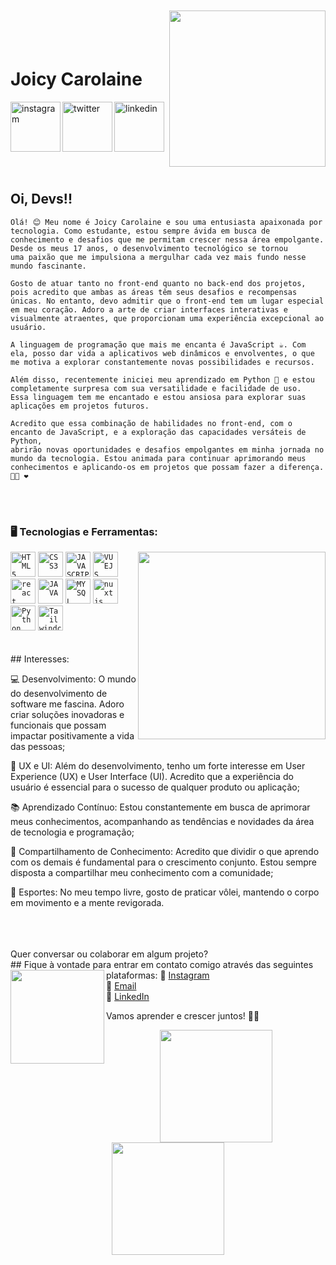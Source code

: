 <img align="right" width="250px" style="margin-top:-20px"
    src="https://o.remove.bg/downloads/d350fc71-d3c2-4b20-81b8-e0881374b375/img03-removebg-preview.png"> 

</br>
</br>

<div dsplay="inline-block">
    <h1 align="left">Joicy Carolaine</h1>
    <a href="https://www.instagram.com/joicycarolaine/">
        <img align="left" width="80px" src="https://img.icons8.com/color/96/000000/instagram-new.png" alt="instagram"
            style="vertical-align:top;">
    </a>
    <a href="mailto:jcarolaine05@gmail.com">
        <img align="left" width="80px" src="https://img.icons8.com/color/96/000000/gmail.png" alt="twitter"
            style="vertical-align:top;">
    </a>
    <a href="https://www.linkedin.com/in/joicy-carôlane-b46431278">
        <img width="80px" src="https://img.icons8.com/color/96/000000/linkedin.png" alt="linkedin" style="vertical-align:top;">
    </a>
</div>



</br>
</br>

## Oi, Devs!!
```
Olá! 😊 Meu nome é Joicy Carolaine e sou uma entusiasta apaixonada por tecnologia. Como estudante, estou sempre ávida em busca de 
conhecimento e desafios que me permitam crescer nessa área empolgante. Desde os meus 17 anos, o desenvolvimento tecnológico se tornou 
uma paixão que me impulsiona a mergulhar cada vez mais fundo nesse mundo fascinante.

Gosto de atuar tanto no front-end quanto no back-end dos projetos, pois acredito que ambas as áreas têm seus desafios e recompensas 
únicas. No entanto, devo admitir que o front-end tem um lugar especial em meu coração. Adoro a arte de criar interfaces interativas e 
visualmente atraentes, que proporcionam uma experiência excepcional ao usuário.

A linguagem de programação que mais me encanta é JavaScript ☕. Com ela, posso dar vida a aplicativos web dinâmicos e envolventes, o que 
me motiva a explorar constantemente novas possibilidades e recursos.

Além disso, recentemente iniciei meu aprendizado em Python 🐍 e estou completamente surpresa com sua versatilidade e facilidade de uso. 
Essa linguagem tem me encantado e estou ansiosa para explorar suas aplicações em projetos futuros.

Acredito que essa combinação de habilidades no front-end, com o encanto de JavaScript, e a exploração das capacidades versáteis de Python, 
abrirão novas oportunidades e desafios empolgantes em minha jornada no mundo da tecnologia. Estou animada para continuar aprimorando meus 
conhecimentos e aplicando-os em projetos que possam fazer a diferença. 🚀🌟 ❤
```
</br>
</br>

### 🖥️ Tecnologias e Ferramentas:
<img width="300px" align="right" src="https://o.remove.bg/downloads/ecff135e-a4c3-459b-bd72-8018c6cc4e07/img01-removebg-preview.png">
<code><img width="40px" src="https://cdn.jsdelivr.net/gh/devicons/devicon/icons/html5/html5-original-wordmark.svg"
        title="HTML5" /></code>
<code><img width="40px" src="https://cdn.jsdelivr.net/gh/devicons/devicon/icons/css3/css3-original-wordmark.svg"
        title="CSS3" /></code>
<code><img width="40px" src="https://cdn.jsdelivr.net/gh/devicons/devicon/icons/javascript/javascript-original.svg"
        title="JAVASCRIPT" /></code>
<code><img width="40px" src="https://cdn.jsdelivr.net/gh/devicons/devicon/icons/vuejs/vuejs-original-wordmark.svg"
        title="VUEJS" /></code>
<code><img width="40px" src="https://cdn.jsdelivr.net/gh/devicons/devicon/icons/react/react-original-wordmark.svg"
        title="react" /></code>
<code><img width="40px" src="https://cdn.jsdelivr.net/gh/devicons/devicon/icons/java/java-original.svg"
        title="JAVA" /></code>
<code><img width="40px" src="https://cdn.jsdelivr.net/gh/devicons/devicon/icons/mysql/mysql-original.svg"
        title="MYSQL" /></code>
<code><img width="40px" src="https://cdn.jsdelivr.net/gh/devicons/devicon/icons/nuxtjs/nuxtjs-original.svg"
        title="nuxtjs" /></code>
<code><img width="40px" src="https://cdn.jsdelivr.net/gh/devicons/devicon/icons/python/python-original.svg"
        title="Python" /></code>
<code><img width="40px" src="https://cdn.jsdelivr.net/gh/devicons/devicon/icons/tailwindcss/tailwindcss-plain.svg"
        title="Tailwindcss" /></code>
    


</br>
</br>
<br>
<div display="inline-block">
    ## Interesses:
    <p alidn="left">💻 Desenvolvimento: O mundo do desenvolvimento de software me fascina. Adoro criar soluções inovadoras e funcionais que possam impactar positivamente a vida das pessoas;</p>
    <p align="left">🎨 UX e UI: Além do desenvolvimento, tenho um forte interesse em User Experience (UX) e User Interface (UI). Acredito que a experiência do usuário é essencial para o sucesso de qualquer produto ou aplicação;</p>
    <p align="left">📚 Aprendizado Contínuo: Estou constantemente em busca de aprimorar meus conhecimentos, acompanhando as tendências e novidades da área de tecnologia e programação;</p>
    <p align="left">📢 Compartilhamento de Conhecimento: Acredito que dividir o que aprendo com os demais é fundamental para o crescimento conjunto. Estou sempre disposta a compartilhar meu conhecimento com a comunidade;</p>
    <p align="left">🏐 Esportes: No meu tempo livre, gosto de praticar vôlei, mantendo o corpo em movimento e a mente revigorada.</p>
</div>

</br>
</br>
<br>
Quer conversar ou colaborar em algum projeto?
<br>
## Fique à vontade para entrar em contato comigo através das seguintes plataformas:<img align="left" width="150" height="150" src="https://cdn.discordapp.com/attachments/1043264737389051915/1133124081072492645/Einstein.png"></a>
📸     <a href="https://www.instagram.com/joicycarolaine">Instagram</a><br>
📧    <a href="mailto:jcarolaine05@gmail.com">Email</a><br>
💼     <a href="https://www.linkedin.com/in/joicy-carôlane-b46431278/">LinkedIn</a><br>

Vamos aprender e crescer juntos! 🚀🌟
<br>

<p align="center">
    <a href="https://github.com/joicyCarolaine">
        <img height="180em"
            src="https://github-readme-stats-eight-theta.vercel.app/api?username=joicyCarolaine&show_icons=true&theme=algolia&include_all_commits=true&count_private=true" />
        <img height="180em"
            src="https://github-readme-stats-eight-theta.vercel.app/api/top-langs/?username=joicyCarolaine&layout=compact&langs_count=8&theme=algolia"/>
    </a>
</p>
